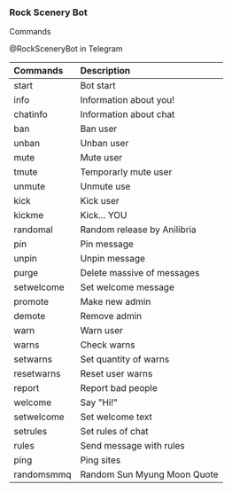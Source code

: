 ### Rock Scenery Bot

Commands

@RockSceneryBot in Telegram

| Commands   | Description                 |
| :--------- | :-------------------------- |
| start      | Bot start                   |
| info       | Information about you!      |
| chatinfo   | Information about chat      |
| ban        | Ban user                    |
| unban      | Unban user                  |
| mute       | Mute user                   |
| tmute      | Temporarly mute user        |
| unmute     | Unmute use                  |
| kick       | Kick user                   |
| kickme     | Kick... YOU                 |
| randomal   | Random release by Anilibria |
| pin        | Pin message                 |
| unpin      | Unpin message               |
| purge      | Delete massive of messages  |
| setwelcome | Set welcome message         |
| promote    | Make new admin              |
| demote     | Remove admin                |
| warn       | Warn user                   |
| warns      | Check warns                 |
| setwarns   | Set quantity of warns       |
| resetwarns | Reset user warns            |
| report     | Report bad people           |
| welcome    | Say "Hi!"                   |
| setwelcome | Set welcome text            |
| setrules   | Set rules of chat           |
| rules      | Send message with rules     |
| ping       | Ping sites                  |
| randomsmmq | Random Sun Myung Moon Quote |
